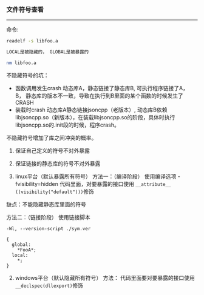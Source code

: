 ### 文件符号查看
---
命令:
```bash
readelf -s libfoo.a

LOCAL是被隐藏的， GLOBAL是被暴露的

nm libfoo.a
```

不隐藏符号的坑：
- 函数调用发生crash
  动态库A，静态链接了静态库B, 可执行程序链接了A， B， 静态库的版本不一致，导致在执行到B里面的某个函数的时候发生了CRASH
- 装载时crash
  动态库A静态链接jsoncpp（老版本）, 动态库B依赖libjsoncpp.so（新版本），在装载libjsoncpp.so的阶段，具体时执行libjsoncpp.so的.init段的时候，程序crash。
  
不隐藏符号增加了库之间冲突的概率。

1. 保证自己定义的符号不对外暴露
2. 保证链接的静态库的符号不对外暴露

1. linux平台（默认暴露所有符号）
方法一：（编译阶段）
使用编译选项 -fvisibility=hidden
代码里面，对要暴露的接口使用 `__attribute__ ((visibility("default")))`修饰

缺点：不能隐藏静态库里面的符号

方法二：（链接阶段）
使用链接脚本
```
-Wl, --version-script ./sym.ver

{
  global:
    *FooA*;
  local:
    *;
}
```

2. windows平台（默认隐藏所有符号）
方法：
代码里面要对要暴露的接口使用`__declspec(dllexport)`修饰